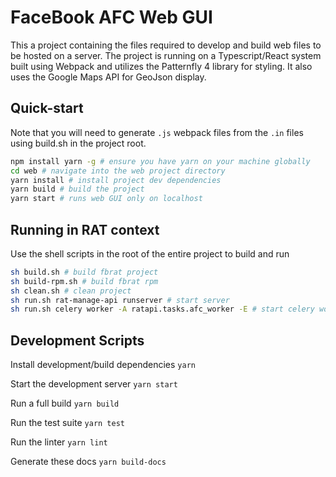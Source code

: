 # FaceBook AFC Web GUI

This a project containing the files required to develop and build web files to be hosted on a server. The project is running on a Typescript/React system built using Webpack and utilizes the Patternfly 4 library for styling. It also uses the Google Maps API for GeoJson display.

## Quick-start
Note that you will need to generate `.js` webpack files from the `.in` files using build.sh in the project root.
```bash
npm install yarn -g # ensure you have yarn on your machine globally
cd web # navigate into the web project directory
yarn install # install project dev dependencies
yarn build # build the project
yarn start # runs web GUI only on localhost
```

## Running in RAT context
Use the shell scripts in the root of the entire project to build and run
```bash
sh build.sh # build fbrat project
sh build-rpm.sh # build fbrat rpm
sh clean.sh # clean project
sh run.sh rat-manage-api runserver # start server
sh run.sh celery worker -A ratapi.tasks.afc_worker -E # start celery workers (note that rabbitmq queue must be running as daemon)
```

## Development Scripts

Install development/build dependencies
`yarn`

Start the development server
`yarn start`

Run a full build
`yarn build`

Run the test suite
`yarn test`

Run the linter
`yarn lint`

Generate these docs
`yarn build-docs`